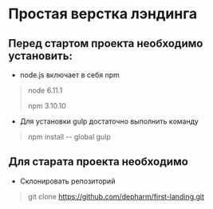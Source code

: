 # Простая верстка лэндинга

## Перед стартом проекта необходимо установить:
*  node.js включает в себя npm
> node 6.11.1
>
> npm 3.10.10
* Для установки gulp достаточно выполнить команду 
> npm install -- global gulp

## Для старата проекта необходимо 
* Склонировать репозиторий 
> git clone https://github.com/depharm/first-landing.git 